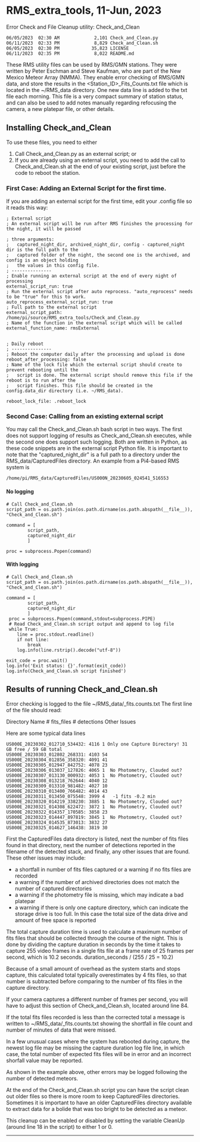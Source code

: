 # RMS_extra_tools, 11-Jun, 2023

Error Check and File Cleanup utility: Check_and_Clean

    06/05/2023  02:30 AM             2,101 Check_and_Clean.py
    06/11/2023  02:33 PM             8,829 Check_and_Clean.sh
    06/05/2023  02:30 PM            35,823 LICENSE
    06/11/2023  02:35 PM             8,022 README.md

These RMS utility files can be used by RMS/GMN stations. They were written by Peter Eschman and Steve Kaufman, who are part of the New Mexico Meteor Array (NMMA). They enable error checking of  RMS/GMN data, and store the results in the <Station_ID>_Fits_Counts.txt file which is located in the ~/RMS_data directory. One new data line is added to the txt file each morning. This file is a very compact summary of station status, and can also be used to add notes manually regarding refocusing the camera, a new platepar file, or other details.

## Installing Check_and_Clean
To use these files, you need to either 
1. Call Check_and_Clean.py as an external script; or
2. If you are already using an external script, you need to add the call to Check_and_Clean.sh at the end of your existing script, just before the code to reboot the station.

### First Case: Adding an External Script for the first time.
If you are adding an external script for the first time, edit your .config file so it reads this way:

    ; External script
    ; An external script will be run after RMS finishes the processing for the night, it will be passed
 
    ; three arguments:
    ;   captured_night_dir, archived_night_dir, config - captured_night dir is the full path to the 
    ;   captured folder of the night, the second one is the archived, and config is an object holding 
    ;   the values in this config file.
    ; ---------------
    ; Enable running an external script at the end of every night of processing
    external_script_run: true
    ; Run the external script after auto reprocess. "auto_reprocess" needs to be "true" for this to work.
    auto_reprocess_external_script_run: true
    ; Full path to the external script
    external_script_path: /home/pi/source/RMS_extra_tools/Check_and_Clean.py
    ; Name of the function in the external script which will be called
    external_function_name: rmsExternal


    ; Daily reboot
    ; ---------------
    ; Reboot the computer daily after the processing and upload is done
    reboot_after_processing: false
    ; Name of the lock file which the external script should create to prevent rebooting until the 
    ;   script is done. The external script should remove this file if the reboot is to run after the 
    ;   script finishes. This file should be created in the config.data_dir directory (i.e. ~/RMS_data).

    reboot_lock_file: .reboot_lock

### Second Case: Calling from an existing external script
You may call the Check_and_Clean.sh bash script in two ways. 
The first does not support logging of results as Check_and_Clean.sh executes,
while the second one does support such logging.
Both are written in Python, as these code snippets are in the external script Python file.
It is important to note that the "captured_night_dir" is a full path to a directory
under the RMS_data/CapturedFiles directory. 
An example from a Pi4-based RMS system is

    /home/pi/RMS_data/CapturedFiles/US000N_20230605_024541_516553

#### No logging

    # Call Check_and_Clean.sh
    script_path = os.path.join(os.path.dirname(os.path.abspath(__file__)), "Check_and_Clean.sh")

    command = [
            script_path,
            captured_night_dir
            ]

    proc = subprocess.Popen(command)

#### With logging

    # Call Check_and_Clean.sh
    script_path = os.path.join(os.path.dirname(os.path.abspath(__file__)), "Check_and_Clean.sh")

    command = [
            script_path,
            captured_night_dir
            ]
     proc = subprocess.Popen(command,stdout=subprocess.PIPE)
     # Read Check_and_Clean.sh script output and append to log file
     while True:
        line = proc.stdout.readline()
        if not line:
            break
        log.info(line.rstrip().decode("utf-8"))

    exit_code = proc.wait()
    log.info('Exit status: {}'.format(exit_code))
    log.info(Check_and_Clean.sh script finished')

## Results of running Check_and_Clean.sh
Error checking is logged to the file ~/RMS_data/<StationID>_fits.counts.txt
The first line of the file should read:

Directory Name         # fits_files  # detections  Other Issues

Here are some typical data lines
    
    US000E_20230302_012710_534432: 4116	1 Only one Capture Directory! 31 GB free / 59 GB total
    US000E_20230303_012802_268331: 4103	54
    US000E_20230304_012856_358320: 4091	41
    US000E_20230305_012947_842752: 4078	23
    US000E_20230306_013037_127826: 4065	1  No Photometry, Clouded out?
    US000E_20230307_013130_000932: 4053	1  No Photometry, Clouded out?
    US000E_20230308_013218_762644: 4040	12
    US000E_20230309_013310_981482: 4027	10
    US000E_20230310_013400_766482: 4014	43
    US000E_20230311_013450_075548: 3999	4	-1 fits -0.2 min
    US000E_20230320_014219_338230: 3885	1  No Photometry, Clouded out?
    US000E_20230321_014308_622472: 3872	1  No Photometry, Clouded out?
    US000E_20230322_014357_170585: 3858	23
    US000E_20230323_014447_897819: 3845	1  No Photometry, Clouded out?
    US000E_20230324_014535_873013: 3832	27
    US000E_20230325_014627_146438: 3819	30

First the CapturedFiles data directory is listed, next the number of fits files found in that directory, next the number of detections reported in the filename of the detected stack, and finally, any other issues that are found. These other issues may include:
 - a shortfall in number of fits files captured or a warning if no fits files are recorded
 - a warning if the number of archived directories does not match the number of captured directories
 - a warning if the photometry file is missing, which may indicate a bad platepar
 - a warning if there is only one capture directory, which can indicate the storage drive is too full. In this case the total size of the data drive and amount of free space is reported 

The total capture duration time is used to calculate a maximum number of fits files that should be collected through the course of the night. This is done by dividing the capture duration in seconds by the time it takes to capture 255 video frames in a single fits file at a frame rate of 25 frames per second, which is 10.2 seconds. 
 duration_seconds / (255 / 25 = 10.2)

Because of a small amount of overhead as the system starts and stops capture, this calculated total typically overestimates by 4 fits files, so that number is subtracted before comparing to the number of fits files in the capture directory.

If your camera captures a different number of frames per second, you will have to adjust this section of Check_and_Clean.sh, located around line 84.

If the total fits files recorded is less than the corrected total a message is written to ~/RMS_data/<StationID>_fits.counts.txt showing the shortfall in file count and number of minutes of data that were missed.

In a few unusual cases where the system has rebooted during capture, the newest log file may be missing the capture duration log file line, in which case, the total number of expected fits files will be in error and an incorrect shorfall value may be reported.


As shown in the example above, other errors may be logged following the number of detected meteors.


At the end of the Check_and_Clean.sh script you can have the script clean out older files so there is more room to keep CapturedFiles directories. Sometimes it is important to have an older CapturedFiles directory available to extract data for a bolide that was too bright to be detected as a meteor.

This cleanup can be enabled or disabled by setting the variable CleanUp (around line 18 in the script) to either 1 or 0.
_________________________
